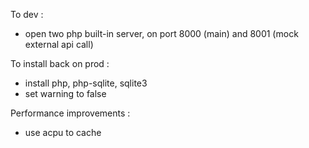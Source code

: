 To dev :
- open two php built-in server, on port 8000 (main) and 8001  (mock external api call)

To install back on prod :

- install php, php-sqlite, sqlite3
- set warning to false 

Performance improvements : 
- use acpu to cache